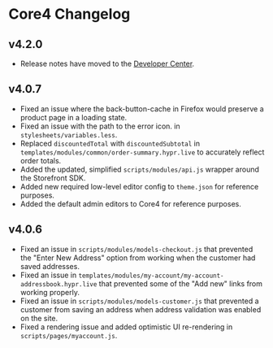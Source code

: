 Core4 Changelog
===============

v4.2.0
------
* Release notes have moved to the [Developer Center](http://developer.mozu.com).

v4.0.7
------
* Fixed an issue where the back-button-cache in Firefox would preserve a product page in a loading state.
* Fixed an issue with the path to the error icon. in `stylesheets/variables.less`.
* Replaced `discountedTotal` with `discountedSubtotal` in `templates/modules/common/order-summary.hypr.live` to accurately reflect order totals.
* Added the updated, simplified `scripts/modules/api.js` wrapper around the Storefront SDK.
* Added new required low-level editor config to `theme.json` for reference purposes.
* Added the default admin editors to Core4 for reference purposes.

v4.0.6
------
* Fixed an issue in `scripts/modules/models-checkout.js` that prevented the "Enter New Address" option from working when the customer had saved addresses.
* Fixed an issue in `templates/modules/my-account/my-account-addressbook.hypr.live` that prevented some of the "Add new" links from working properly.
* Fixed an issue in `scripts/modules/models-customer.js` that prevented a customer from saving an address when address validation was enabled on the site.
* Fixed a rendering issue and added optimistic UI re-rendering in `scripts/pages/myaccount.js`.

